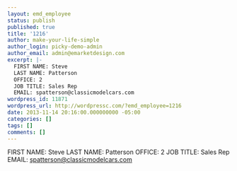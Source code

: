 ```yaml
---
layout: emd_employee
status: publish
published: true
title: '1216'
author: make-your-life-simple
author_login: picky-demo-admin
author_email: admin@emarketdesign.com
excerpt: |-
  FIRST NAME: Steve
  LAST NAME: Patterson
  OFFICE: 2
  JOB TITLE: Sales Rep
  EMAIL: spatterson@classicmodelcars.com
wordpress_id: 11871
wordpress_url: http://wordpressc.com/?emd_employee=1216
date: 2013-11-14 20:16:00.000000000 -05:00
categories: []
tags: []
comments: []
---
```

FIRST NAME: Steve
LAST NAME: Patterson
OFFICE: 2
JOB TITLE: Sales Rep
EMAIL: spatterson@classicmodelcars.com
